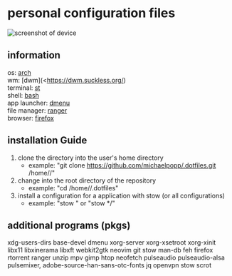 # personal configuration files  
![screenshot of device](https://i.imgur.com/EQtkfrh.png)  

## information  
os: [arch](https://archlinux.org/)    
wm: [dwm](<https://dwm.suckless.org/)   
terminal: [st](https://dwm.suckless.org/)  
shell: [bash](https://www.gnu.org/software/bash/)  
app launcher: [dmenu](https://tools.suckless.org/dmenu/)   
file manager: [ranger](https://github.com/ranger/ranger)  
browser: [firefox](https://www.mozilla.org/en-US/firefox/new/)  

## installation Guide
1. clone the directory into the user's home directory  
   * example: "git clone https://github.com/michaelpopp/.dotfiles.git /home/<user>/"  
2. change into the root directory of the repository  
   * example: "cd /home/<user>/.dotfiles"  
3. install a configuration for a application with stow (or all configurations)  
   * example: "stow <directory>" or "stow */"  

## additional programs (pkgs)
xdg-users-dirs base-devel dmenu xorg-server xorg-xsetroot xorg-xinit libx11
libxinerama libxft webkit2gtk neovim git stow man-db
feh firefox rtorrent ranger unzip mpv gimp htop neofetch pulseaudio pulseaudio-alsa
pulsemixer, adobe-source-han-sans-otc-fonts jq openvpn stow scrot
